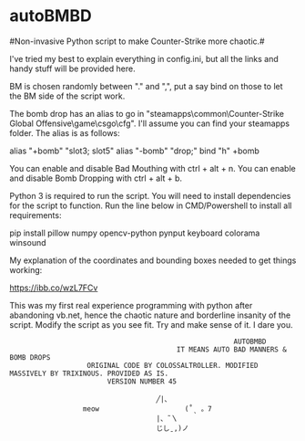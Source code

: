 # autoBMBD
#Non-invasive Python script to make Counter-Strike more chaotic.#


I've tried my best to explain everything in config.ini, but all the links and handy stuff will be provided here.

BM is chosen randomly between "." and ",", put a say bind on those to let the BM side of the script work.

The bomb drop has an alias to go in "steamapps\common\Counter-Strike Global Offensive\game\csgo\cfg". I'll assume you can find your steamapps folder.
The alias is as follows:

alias "+bomb" "slot3; slot5"
alias "-bomb" "drop;"
bind "h" +bomb

You can enable and disable Bad Mouthing with ctrl + alt + n.
You can enable and disable Bomb Dropping with ctrl + alt + b.

Python 3 is required to run the script. 
You will need to install dependencies for the script to function.
Run the line below in CMD/Powershell to install all requirements:

pip install pillow numpy opencv-python pynput keyboard colorama winsound



My explanation of the coordinates and bounding boxes needed to get things working:

https://ibb.co/wzL7FCv


This was my first real experience programming with python after abandoning vb.net, 
hence the chaotic nature and borderline insanity of the script.
Modify the script as you see fit. Try and make sense of it. I dare you.

                                                           AUTOBMBD                                                             
                                             IT MEANS AUTO BAD MANNERS & BOMB DROPS                                             
                       ORIGINAL CODE BY COLOSSALTROLLER. MODIFIED MASSIVELY BY TRIXINOUS. PROVIDED AS IS.                       
							VERSION NUMBER 45                           							 

										╱|、
					  meow   			       (˚ˎ 。7  
										|、˜〵          
										じしˍ,)ノ
